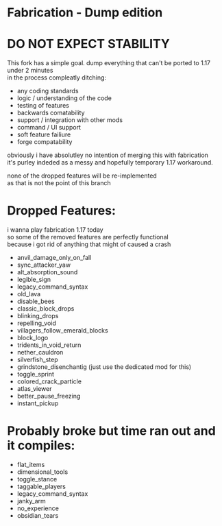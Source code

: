 # Fabrication - Dump edition
# DO NOT EXPECT STABILITY
This fork has a simple goal. dump everything that can't be ported to 1.17 under 2 minutes  
in the process compleatly ditching:  

- any coding standards
- logic / understanding of the code
- testing of features
- backwards comatability
- support / integration with other mods
- command / UI support
- soft feature failiure
- forge compatability

obviously i have absolutley no intention of merging this with fabrication  
it's purley indeded as a messy and hopefully temporary 1.17 workaround.

none of the dropped features will be re-implemented  
as that is not the point of this branch

# Dropped Features:

i wanna play fabrication 1.17 today  
so some of the removed features are perfectly functional  
because i got rid of anything that might of caused a crash

- anvil_damage_only_on_fall
- sync_attacker_yaw
- alt_absorption_sound
- legible_sign
- legacy_command_syntax
- old_lava
- disable_bees
- classic_block_drops
- blinking_drops
- repelling_void
- villagers_follow_emerald_blocks
- block_logo
- tridents_in_void_return
- nether_cauldron
- silverfish_step
- grindstone_disenchantig (just use the dedicated mod for this)
- toggle_sprint
- colored_crack_particle
- atlas_viewer
- better_pause_freezing
- instant_pickup

# Probably broke but time ran out and it compiles:

- flat_items
- dimensional_tools
- toggle_stance
- taggable_players
- legacy_command_syntax
- janky_arm
- no_experience
- obsidian_tears
